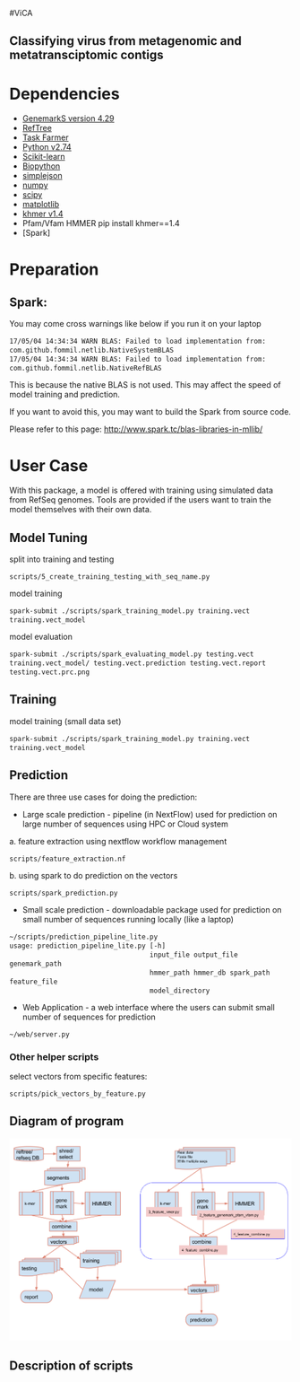 
#ViCA
##   Classifying virus from metagenomic and metatransciptomic contigs
 


# Dependencies
* [GenemarkS version 4.29](http://exon.gatech.edu/GeneMark/)
* [RefTree](https://bitbucket.org/berkeleylab/jgi_reftree)
* [Task Farmer](http://jgi.goe.gov)
* [Python v2.74](https://www.python.org/)
* [Scikit-learn](https://scikits.appspot.com/scikit-learn)
* [Biopython](http://biopython.org)
* [simplejson](https://github.com/simplejson/simplejson)
* [numpy](http://www.numpy.org/)
* [scipy](http://www.scipy.org/)
* [matplotlib](http://matplotlib.org/)
* [khmer v1.4](https://pypi.python.org/pypi/khmer/1.4/)
* Pfam/Vfam HMMER
pip install khmer==1.4
* [Spark]

# Preparation
## Spark:

You may come cross warnings like below if you run it on your laptop
```
17/05/04 14:34:34 WARN BLAS: Failed to load implementation from: com.github.fommil.netlib.NativeSystemBLAS
17/05/04 14:34:34 WARN BLAS: Failed to load implementation from: com.github.fommil.netlib.NativeRefBLAS
```
This is because the native BLAS is not used. This may affect the speed of 
model training and prediction.

If you want to avoid this, you may want to build the Spark from source code. 

Please refer to this page:
http://www.spark.tc/blas-libraries-in-mllib/


# User Case

With this package, a model is offered with training using simulated data from
RefSeq genomes. Tools are provided if the users want to train the model 
themselves with their own data. 


## Model Tuning
split into training and testing
```angular2html
scripts/5_create_training_testing_with_seq_name.py
```
model training
```angular2html
spark-submit ./scripts/spark_training_model.py training.vect training.vect_model
```

model evaluation
```
spark-submit ./scripts/spark_evaluating_model.py testing.vect training.vect_model/ testing.vect.prediction testing.vect.report testing.vect.prc.png
```


## Training

model training (small data set)
```angular2html
spark-submit ./scripts/spark_training_model.py training.vect training.vect_model
```

## Prediction
There are three use cases for doing the prediction:

- Large scale prediction - pipeline (in NextFlow) used for prediction on large 
number of sequences using HPC or Cloud system

a. feature extraction using nextflow workflow management
```angular2html
scripts/feature_extraction.nf
```
b. using spark to do prediction on the vectors
```angular2html
scripts/spark_prediction.py
```

- Small scale prediction  - downloadable package used for prediction on small
number of sequences running locally (like a laptop)
```angular2html
~/scripts/prediction_pipeline_lite.py
usage: prediction_pipeline_lite.py [-h]
                                   input_file output_file genemark_path
                                   hmmer_path hmmer_db spark_path feature_file
                                   model_directory

```


- Web Application - a web interface where the users can submit small number of
sequences for prediction
```angular2html
~/web/server.py
```

### Other helper scripts
select vectors from specific features:
```angular2html
scripts/pick_vectors_by_feature.py
```

## Diagram of program

![Diagram](./doc/images/vica.png)

## Description of scripts


